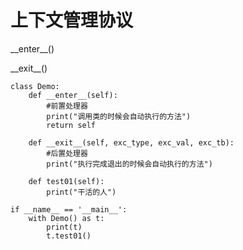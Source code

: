 # 上下文管理协议

\_\_enter\_\_()

\_\_exit\_\_()



```
class Demo:
	def __enter__(self):
		#前置处理器
		print("调用类的时候会自动执行的方法")
		return self
	
	def __exit__(self, exc_type, exc_val, exc_tb):
		#后置处理器
		print("执行完成退出的时候会自动执行的方法")
	
	def test01(self):
		print("干活的人")

if __name__ == '__main__':
	with Demo() as t:
		print(t)
		t.test01()
```

